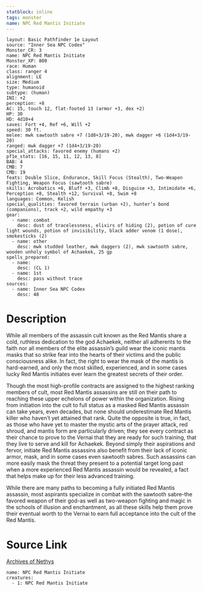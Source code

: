 ```yaml
---
statblock: inline
tags: monster
name: NPC Red Mantis Initiate
---
```

```statblock
layout: Basic Pathfinder 1e Layout
source: "Inner Sea NPC Codex"
Monster_CR: 3
name: NPC Red Mantis Initiate
Monster_XP: 800
race: Human
class: ranger 4
alignment: LE
size: Medium
type: humanoid
subtype: (human)
INI: +2
perception: +8
AC: 15, touch 12, flat-footed 13 (armor +3, dex +2)
HP: 30
HD: 4d10+4
saves: Fort +4, Ref +6, Will +2
speed: 30 ft.
melee: mwk sawtooth sabre +7 (1d8+3/19-20), mwk dagger +6 (1d4+3/19-20)
ranged: mwk dagger +7 (1d4+3/19-20)
special_attacks: favored enemy (humans +2)
pf1e_stats: [16, 15, 11, 12, 13, 8]
BAB: 4
CMB: 7
CMD: 19
feats: Double Slice, Endurance, Skill Focus (Stealth), Two-Weapon Fighting, Weapon Focus (sawtooth sabre)
skills: Acrobatics +6, Bluff +3, Climb +8, Disguise +3, Intimidate +6, Perception +8, Stealth +12, Survival +8, Swim +8
languages: Common, Kelish
special_qualities: favored terrain (urban +2), hunter’s bond (companions), track +2, wild empathy +3
gear:
  - name: combat
    desc: dust of tracelessness, elixirs of hiding (2), potion of cure light wounds, potion of invisibility, black adder venom (1 dose), smokesticks (2)
  - name: other
    desc: mwk studded leather, mwk daggers (2), mwk sawtooth sabre, wooden unholy symbol of Achaekek, 25 gp
spells_prepared:
  - name:
    desc: (CL 1)
  - name: 1st
    desc: pass without trace
sources:
  - name: Inner Sea NPC Codex
    desc: 48
```
# Description
While all members of the assassin cult known as the Red Mantis share a cold, ruthless dedication to the god Achaekek, neither all adherents to the faith nor all members of the elite assassin’s guild wear the iconic mantis masks that so strike fear into the hearts of their victims and the public consciousness alike. In fact, the right to wear the mask of the mantis is hard-earned, and only the most skilled, experienced, and in some cases lucky Red Mantis initiates ever learn the greatest secrets of their order.

Though the most high-profile contracts are assigned to the highest ranking members of cult, most Red Mantis assassins are still on their path to reaching these upper echelons of power within the organization. Rising from initiation into the cult to full status as a masked Red Mantis assassin can take years, even decades, but none should underestimate Red Mantis killer who haven’t yet attained that rank. Quite the opposite is true, in fact, as those who have yet to master the mystic arts of the prayer attack, red shroud, and mantis form are particularly driven; they see every contract as their chance to prove to the Vernai that they are ready for such training, that they live to serve and kill for Achaekek. Beyond simply their aspirations and fervor, initiate Red Mantis assassins also benefit from their lack of iconic armor, mask, and in some cases even sawtooth sabres. Such assassins can more easily mask the threat they present to a potential target long past when a more experienced Red Mantis assassin would be revealed, a fact that helps make up for their less advanced training.

While there are many paths to becoming a fully initiated Red Mantis assassin, most aspirants specialize in combat with the sawtooth sabre-the favored weapon of their god-as well as two-weapon fighting and magic in the schools of illusion and enchantment, as all these skills help them prove their eventual worth to the Vernai to earn full acceptance into the cult of the Red Mantis.
# Source Link
[Archives of Nethys](https://aonprd.com/NPCDisplay.aspx?ItemName=Red%20Mantis%20Initiate)
```encounter-table
name: NPC Red Mantis Initiate
creatures:
  - 1: NPC Red Mantis Initiate
```
